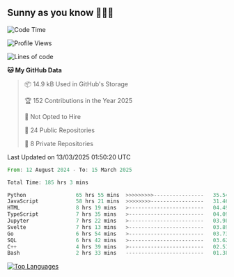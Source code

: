 ## Sunny as you know 🫨🫨👋

<!--START_SECTION:waka-->
![Code Time](http://img.shields.io/badge/Code%20Time-184%20hrs%2015%20mins-blue)

![Profile Views](http://img.shields.io/badge/Profile%20Views-0-blue)

![Lines of code](https://img.shields.io/badge/From%20Hello%20World%20I%27ve%20Written-239.8%20thousand%20lines%20of%20code-blue)

**🐱 My GitHub Data** 

> 📦 14.9 kB Used in GitHub's Storage 
 > 
> 🏆 152 Contributions in the Year 2025
 > 
> 🚫 Not Opted to Hire
 > 
> 📜 24 Public Repositories 
 > 
> 🔑 8 Private Repositories 
 > 

 Last Updated on 13/03/2025 01:50:20 UTC
<!--END_SECTION:waka-->

<!--START_SECTION:code-->

```rust
From: 12 August 2024 - To: 15 March 2025

Total Time: 185 hrs 3 mins

Python                65 hrs 55 mins  >>>>>>>>>----------------   35.54 %
JavaScript            58 hrs 21 mins  >>>>>>>>-----------------   31.46 %
HTML                  8 hrs 19 mins   >------------------------   04.49 %
TypeScript            7 hrs 35 mins   >------------------------   04.09 %
Jupyter               7 hrs 22 mins   >------------------------   03.98 %
Svelte                7 hrs 13 mins   >------------------------   03.89 %
Go                    6 hrs 54 mins   >------------------------   03.73 %
SQL                   6 hrs 42 mins   >------------------------   03.62 %
C++                   4 hrs 39 mins   >------------------------   02.51 %
Bash                  2 hrs 33 mins   -------------------------   01.38 %
```

<!--END_SECTION:code-->


<a href="https://github.com/Ex0TiiC24" align="left"><img src="https://github-readme-stats.vercel.app/api/top-langs/?username=Ex0TiiC24&langs_count=10&title_color=0891b2&text_color=ffffff&icon_color=0891b2&bg_color=1c1917&hide_border=true&locale=en&custom_title=Top%20%Languages" alt="Top Languages" /></a>

